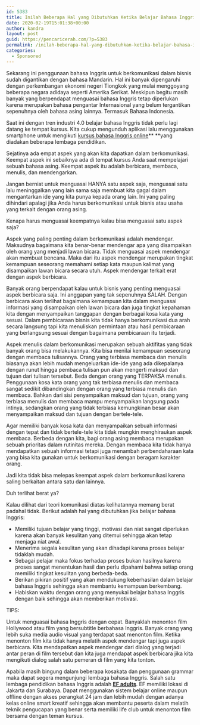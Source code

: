 ```yaml
---
id: 5383
title: Inilah Beberapa Hal yang Dibutuhkan Ketika Belajar Bahasa Inggris
date: 2020-02-19T15:01:38+00:00
author: kandra
layout: post
guid: https://pencaricerah.com/?p=5383
permalink: /inilah-beberapa-hal-yang-dibutuhkan-ketika-belajar-bahasa-inggris/
categories:
  - Sponsored
---
```

Sekarang ini penggunaan bahasa Inggris untuk berkomunikasi dalam bisnis sudah digantikan dengan bahasa Mandarin. Hal ini banyak dipengaruhi dengan perkembangan ekonomi negeri Tiongkok yang mulai menggoyang beberapa negara adidaya seperti Amerika Serikat. Meskipun begitu masih banyak yang berpendapat menguasai bahasa Inggris tetap diperlukan karena merupakan bahasa pengantar Internasional yang belum tergantikan sepenuhnya oleh bahasa asing lainnya. Termasuk Bahasa Indonesia.

Saat ini dengan tren industri 4.0 belajar bahasa Inggris tidak perlu lagi datang ke tempat kursus. Kita cukup mengunduh aplikasi lalu menggunakan smartphone untuk mengikuti [kursus bahasa Inggris online](https://www.ef.co.id/englishfirst/adults/courses/efset/)** **yang diadakan beberapa lembaga pendidikan. 

Sejatinya ada empat aspek yang akan kita dapatkan dalam berkomunikasi. Keempat aspek ini sebaiknya ada di tempat kursus Anda saat mempelajari sebuah bahasa asing. Keempat aspek itu adalah berbicara, membaca, menulis, dan mendengarkan. 

Jangan berniat untuk menguasai HANYA satu aspek saja, menguasai satu lalu meninggalkan yang lain sama saja membuat kita gagal dalam mengantarkan ide yang kita punya kepada orang lain. Ini yang paling dihindari apalagi jika Anda harus berkomunikasi untuk bisnis atau usaha yang terkait dengan orang asing. 

Kenapa harus menguasai keempatnya kalau bisa menguasai satu aspek saja?

Aspek yang paling penting dalam berkomunikasi adalah mendengar. Maksudnya bagaimana kita benar-benar mendengar apa yang disampaikan oleh orang yang menjadi lawan bicara. Tidak menguasai aspek mendengar akan membuat bencana. Maka dari itu aspek mendengar merupakan tingkat kemampuan seseorang memahami setiap kata maupun kalimat yang disampaikan lawan bicara secara utuh. Aspek mendengar terkait erat dengan aspek berbicara.

Banyak orang berpendapat kalau untuk bisnis yang penting menguasai aspek berbicara saja. Ini anggapan yang tak sepenuhnya SALAH. Dengan berbicara akan terlihat bagaimana kemampuan kita dalam menguasai informasi yang disampaikan oleh lawan bicara dan juga tingkat kepahaman kita dengan menyampaikan tanggapan dengan berbagai kosa kata yang sesuai. Dalam pembicaraan bisnis kita tidak hanya berkomunikasi dua arah secara langsung tapi kita menuliskan permintaan atau hasil pembicaraan yang berlangsung sesuai dengan bagaimana pembicaraan itu terjadi. 

Aspek menulis dalam berkomunikasi merupakan sebuah aktifitas yang tidak banyak orang bisa melakukannya. Kita bisa menilai kemampuan seseorang dengan membaca tulisannya. Orang yang terbiasa membaca dan menulis biasanya akan lebih mudah mengeluarkan ide-ide yang ada dikepalanya dengan runut hingga pembaca tulisan pun akan mengerti maksud dan tujuan dari tulisan tersebut. Beda dengan orang yang TERPAKSA menulis. Penggunaan kosa kata orang yang tak terbiasa menulis dan membaca sangat sedikit dibandingkan dengan orang yang terbiasa menulis dan membaca. Bahkan dari sisi penyampaikan maksud dan tujuan, orang yang terbiasa menulis dan membaca mampu menyampaikan langsung pada intinya, sedangkan orang yang tidak terbiasa kemungkinan besar akan menyampaikan maksud dan tujuan dengan bertele-tele.

Agar memiliki banyak kosa kata dan menyampaikan sebuah informasi dengan tepat dan tidak bertele-tele kita tidak mungkin menghiraukan aspek membaca. Berbeda dengan kita, bagi orang asing membaca merupakan sebuah prioritas dalam rutinitas mereka. Dengan membaca kita tidak hanya mendapatkan sebuah informasi tetapi juga menambah perbendaharaan kata yang bisa kita gunakan untuk berkomunikasi dengan beragam karakter orang. 

Jadi kita tidak bisa melepas keempat aspek dalam berkomunikasi karena saling berkaitan antara satu dan lainnya.

Duh terlihat berat ya?

Kalau dilihat dari teori komunikasi diatas kelihatannya memang berat padahal tidak. Berikut adalah hal yang dibutuhkan jika belajar bahasa Inggris:

  * Memiliki tujuan belajar yang tinggi, motivasi dan niat sangat diperlukan karena akan banyak kesulitan yang ditemui sehingga akan tetap menjaga niat awal.
  * Menerima segala kesulitan yang akan dihadapi karena proses belajar tidaklah mudah.
  * Sebagai pelajar maka fokus terhadap proses bukan hasilnya karena proses sangat menentukan hasil dan perlu dipahami bahwa setiap orang memiliki tingkat kesulitan yang berbeda-beda.
  * Berikan pikiran positif yang akan mendukung keberhasilan dalam belajar bahasa Inggris sehingga akan membantu kemampuan berkembang.
  * Habiskan waktu dengan orang yang menyukai belajar bahasa Inggris dengan baik sehingga akan memberikan motivasi.

TIPS:

Untuk menguasai bahasa Inggris dengan cepat. Banyaklah menonton film Hollywood atau film yang bersubtitle berbahasa Inggris. Banyak orang yang lebih suka media audio visual yang terdapat saat menonton film. Ketika menonton film kita tidak hanya melatih aspek mendengar tapi juga aspek berbicara. Kita mendapatkan aspek mendengar dari dialog yang terjadi antar peran di film tersebut dan kita juga mendapat aspek berbicara jika kita mengikuti dialog salah satu pemeran di film yang kita tonton. 

Apabila masih bingung dalam beberapa kosakata dan penggunaan grammar maka dapat segera mengunjungi lembaga bahasa Inggris. Salah satu lembaga pendidikan bahasa Inggris adalah **[EF adults](https://www.ef.co.id/englishfirst/adults/)**. EF memiliki lokasi di Jakarta dan Surabaya. Dapat menggunakan sistem belajar online maupun offline dengan akses perangkat 24 jam dan lebih mudah dengan adanya kelas online smart kreatif sehingga akan membantu peserta dalam melatih teknik pengucapan yang benar serta memiliki life club untuk menonton film bersama dengan teman kursus.